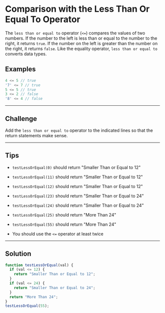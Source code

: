 # Comparison with the Less Than Or Equal To Operator

The `less than or equal to` operator (`<=`) compares the values of two numbers. If the number to the left is less than or equal to the number to the right, it returns `true`. If the number on the left is greater than the number on the right, it returns `false`. Like the equality operator, `less than or equal to` converts data types.

## Examples

```js
4 <= 5 // true
'7' <= 7 // true
5 <= 5 // true
3 <= 2 // false
'8' <= 4 // false
``` 

---

## Challenge

Add the `less than or equal to` operator to the indicated lines so that the return statements make sense.

---

## Tips

- `testLessOrEqual(0)` should return "Smaller Than or Equal to 12"

- `testLessOrEqual(11)` should return "Smaller Than or Equal to 12"

- `testLessOrEqual(12)` should return "Smaller Than or Equal to 12"

- `testLessOrEqual(23)` should return "Smaller Than or Equal to 24"

- `testLessOrEqual(24)` should return "Smaller Than or Equal to 24"

- `testLessOrEqual(25)` should return "More Than 24"

- `testLessOrEqual(55)` should return "More Than 24"

- You should use the `<=` operator at least twice

---

## Solution

```js
function testLessOrEqual(val) {
  if (val <= 12) {
    return "Smaller Than or Equal to 12";
  }  
  if (val <= 24) {
    return "Smaller Than or Equal to 24";
  }
  return "More Than 24";
}
testLessOrEqual(55);
```